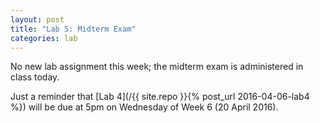 ```yaml
---
layout: post
title: "Lab 5: Midterm Exam"
categories: lab
---
```


No new lab assignment this week; the midterm exam is administered in class today.

Just a reminder that [Lab 4](/{{ site.repo }}{% post_url 2016-04-06-lab4 %}) will be due at
5pm on Wednesday of Week 6 (20 April 2016).
